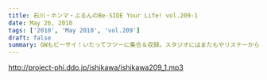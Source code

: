 ```yaml
---
title: 石川・ホンマ・ぶるんのBe-SIDE Your Life! vol.209-1
date: May 26, 2010
tags: ['2010', 'May 2010', 'vol.209']
draft: false
summary: GWもビーサイ！いたってフツーに集合＆収録。スタジオにはまたもやリスナーからのお土産が・・・※テーマ音楽が一部途切れているところがありますがご了承下さい・・・NAMAE
---
```


http://project-phi.ddo.jp/ishikawa/ishikawa209_1.mp3